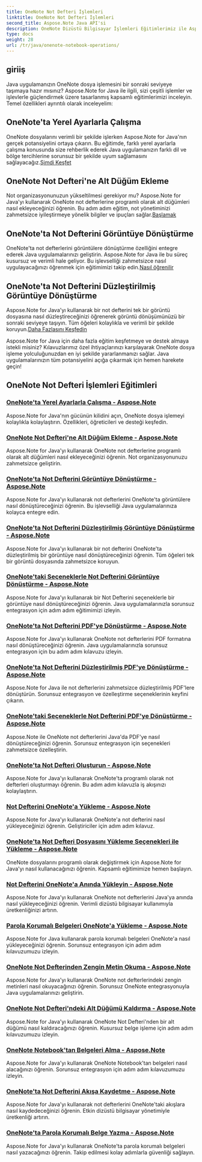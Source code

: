 ```yaml
---
title: OneNote Not Defteri İşlemleri
linktitle: OneNote Not Defteri İşlemleri
second_title: Aspose.Note Java API'si
description: OneNote Dizüstü Bilgisayar İşlemleri Eğitimlerimiz ile Aspose.Note for Java'nın tüm potansiyelini ortaya çıkarın. Java uygulamalarınızı geliştirmek için adım adım bir kılavuz sağlayın.
type: docs
weight: 28
url: /tr/java/onenote-notebook-operations/
---
```


## giriiş

Java uygulamanızın OneNote dosya işlemesini bir sonraki seviyeye taşımaya hazır mısınız? Aspose.Note for Java ile ilgili, sizi çeşitli işlemler ve işlevlerle güçlendirmek üzere tasarlanmış kapsamlı eğitimlerimizi inceleyin. Temel özellikleri ayrıntılı olarak inceleyelim:

## OneNote'ta Yerel Ayarlarla Çalışma

 OneNote dosyalarını verimli bir şekilde işlerken Aspose.Note for Java'nın gerçek potansiyelini ortaya çıkarın. Bu eğitimde, farklı yerel ayarlarla çalışma konusunda size rehberlik ederek Java uygulamanızın farklı dil ve bölge tercihlerine sorunsuz bir şekilde uyum sağlamasını sağlayacağız.[Şimdi Keşfet](./working-with-locales/)

## OneNote Not Defteri'ne Alt Düğüm Ekleme

Not organizasyonunuzun yükseltilmesi gerekiyor mu? Aspose.Note for Java'yı kullanarak OneNote not defterlerine programlı olarak alt düğümleri nasıl ekleyeceğinizi öğrenin. Bu adım adım eğitim, not yönetiminizi zahmetsizce iyileştirmeye yönelik bilgiler ve ipuçları sağlar.[Başlamak](./add-child-node/)

## OneNote'ta Not Defterini Görüntüye Dönüştürme

 OneNote'ta not defterlerini görüntülere dönüştürme özelliğini entegre ederek Java uygulamalarınızı geliştirin. Aspose.Note for Java ile bu süreç kusursuz ve verimli hale geliyor. Bu işlevselliği zahmetsizce nasıl uygulayacağınızı öğrenmek için eğitimimizi takip edin.[Nasıl öğrenilir](./convert-notebook-to-image/)

## OneNote'ta Not Defterini Düzleştirilmiş Görüntüye Dönüştürme

 Aspose.Note for Java'yı kullanarak bir not defterini tek bir görüntü dosyasına nasıl düzleştireceğinizi öğrenerek görüntü dönüşümünüzü bir sonraki seviyeye taşıyın. Tüm öğeleri kolaylıkla ve verimli bir şekilde koruyun.[Daha Fazlasını Keşfedin](./convert-notebook-to-flattened-image/)

Aspose.Note for Java için daha fazla eğitim keşfetmeye ve destek almaya istekli misiniz? Kılavuzlarımız özel ihtiyaçlarınızı karşılayarak OneNote dosya işleme yolculuğunuzdan en iyi şekilde yararlanmanızı sağlar. Java uygulamalarınızın tüm potansiyelini açığa çıkarmak için hemen harekete geçin!
## OneNote Not Defteri İşlemleri Eğitimleri
### [OneNote'ta Yerel Ayarlarla Çalışma - Aspose.Note](./working-with-locales/)
Aspose.Note for Java'nın gücünün kilidini açın, OneNote dosya işlemeyi kolaylıkla kolaylaştırın. Özellikleri, öğreticileri ve desteği keşfedin.
### [OneNote Not Defteri'ne Alt Düğüm Ekleme - Aspose.Note](./add-child-node/)
Aspose.Note for Java'yı kullanarak OneNote not defterlerine programlı olarak alt düğümleri nasıl ekleyeceğinizi öğrenin. Not organizasyonunuzu zahmetsizce geliştirin.
### [OneNote'ta Not Defterini Görüntüye Dönüştürme - Aspose.Note](./convert-notebook-to-image/)
Aspose.Note for Java'yı kullanarak not defterlerini OneNote'ta görüntülere nasıl dönüştüreceğinizi öğrenin. Bu işlevselliği Java uygulamalarınıza kolayca entegre edin.
### [OneNote'ta Not Defterini Düzleştirilmiş Görüntüye Dönüştürme - Aspose.Note](./convert-notebook-to-flattened-image/)
Aspose.Note for Java'yı kullanarak bir not defterini OneNote'ta düzleştirilmiş bir görüntüye nasıl dönüştüreceğinizi öğrenin. Tüm öğeleri tek bir görüntü dosyasında zahmetsizce koruyun.
### [OneNote'taki Seçeneklerle Not Defterini Görüntüye Dönüştürme - Aspose.Note](./convert-notebook-to-image-with-options/)
Aspose.Note for Java'yı kullanarak bir Not Defterini seçeneklerle bir görüntüye nasıl dönüştüreceğinizi öğrenin. Java uygulamalarınızla sorunsuz entegrasyon için adım adım eğitimimizi izleyin.
### [OneNote'ta Not Defterini PDF'ye Dönüştürme - Aspose.Note](./convert-notebook-to-pdf/)
Aspose.Note for Java'yı kullanarak OneNote not defterlerini PDF formatına nasıl dönüştüreceğinizi öğrenin. Java uygulamalarınızla sorunsuz entegrasyon için bu adım adım kılavuzu izleyin.
### [OneNote'ta Not Defterini Düzleştirilmiş PDF'ye Dönüştürme - Aspose.Note](./convert-notebook-to-flattened-pdf/)
Aspose.Note for Java ile not defterlerini zahmetsizce düzleştirilmiş PDF'lere dönüştürün. Sorunsuz entegrasyon ve özelleştirme seçeneklerinin keyfini çıkarın.
### [OneNote'taki Seçeneklerle Not Defterini PDF'ye Dönüştürme - Aspose.Note](./convert-notebook-to-pdf-with-options/)
Aspose.Note ile OneNote not defterlerini Java'da PDF'ye nasıl dönüştüreceğinizi öğrenin. Sorunsuz entegrasyon için seçenekleri zahmetsizce özelleştirin.
### [OneNote'ta Not Defteri Oluşturun - Aspose.Note](./create-notebook/)
Aspose.Note for Java'yı kullanarak OneNote'ta programlı olarak not defterleri oluşturmayı öğrenin. Bu adım adım kılavuzla iş akışınızı kolaylaştırın.
### [Not Defterini OneNote'a Yükleme - Aspose.Note](./loading-notebook/)
Aspose.Note for Java'yı kullanarak OneNote'a not defterini nasıl yükleyeceğinizi öğrenin. Geliştiriciler için adım adım kılavuz.
### [OneNote'ta Not Defteri Dosyasını Yükleme Seçenekleri ile Yükleme - Aspose.Note](./load-notebook-file-with-load-options/)
OneNote dosyalarını programlı olarak değiştirmek için Aspose.Note for Java'yı nasıl kullanacağınızı öğrenin. Kapsamlı eğitimimize hemen başlayın.
### [Not Defterini OneNote'a Anında Yükleyin - Aspose.Note](./load-notebook-instantly/)
Aspose.Note for Java'yı kullanarak OneNote not defterlerini Java'ya anında nasıl yükleyeceğinizi öğrenin. Verimli dizüstü bilgisayar kullanımıyla üretkenliğinizi artırın.
### [Parola Korumalı Belgeleri OneNote'a Yükleme - Aspose.Note](./load-password-protected-documents/)
Aspose.Note for Java kullanarak parola korumalı belgeleri OneNote'a nasıl yükleyeceğinizi öğrenin. Sorunsuz entegrasyon için adım adım kılavuzumuzu izleyin.
### [OneNote Not Defterinden Zengin Metin Okuma - Aspose.Note](./read-rich-text/)
Aspose.Note for Java'yı kullanarak OneNote not defterlerindeki zengin metinleri nasıl okuyacağınızı öğrenin. Sorunsuz OneNote entegrasyonuyla Java uygulamalarınızı geliştirin.
### [OneNote Not Defteri'ndeki Alt Düğümü Kaldırma - Aspose.Note](./remove-child-node/)
Aspose.Note for Java'yı kullanarak OneNote Not Defteri'nden bir alt düğümü nasıl kaldıracağınızı öğrenin. Kusursuz belge işleme için adım adım kılavuzumuzu izleyin.
### [OneNote Notebook'tan Belgeleri Alma - Aspose.Note](./retrieve-documents-from-onenote-notebook/)
Aspose.Note for Java'yı kullanarak OneNote Notebook'tan belgeleri nasıl alacağınızı öğrenin. Sorunsuz entegrasyon için adım adım kılavuzumuzu izleyin.
### [OneNote'ta Not Defterini Akışa Kaydetme - Aspose.Note](./save-notebook-to-stream/)
Aspose.Note for Java'yı kullanarak not defterlerini OneNote'taki akışlara nasıl kaydedeceğinizi öğrenin. Etkin dizüstü bilgisayar yönetimiyle üretkenliği artırın.
### [OneNote'ta Parola Korumalı Belge Yazma - Aspose.Note](./write-password-protected-document/)
Aspose.Note for Java'yı kullanarak OneNote'ta parola korumalı belgeleri nasıl yazacağınızı öğrenin. Takip edilmesi kolay adımlarla güvenliği sağlayın.